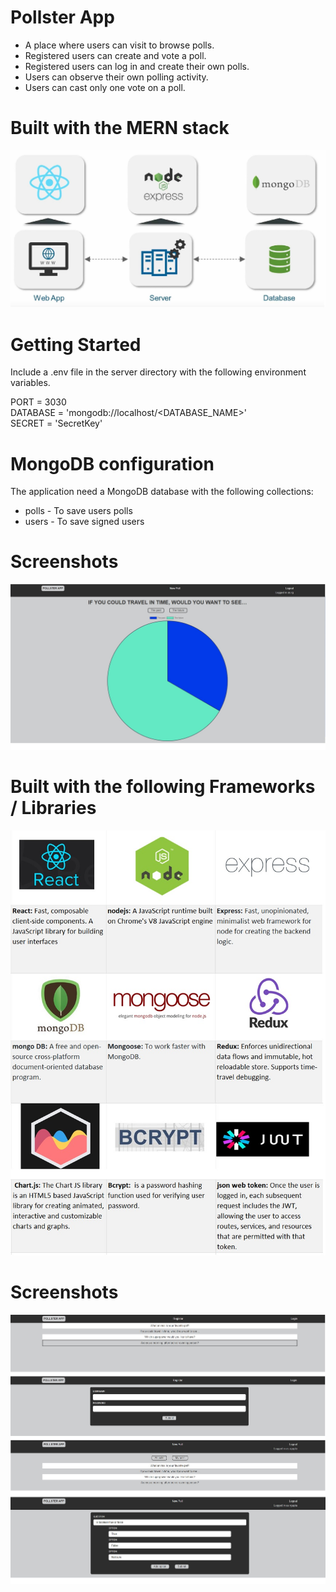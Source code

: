 # Pollster App 
- A place where users can visit to browse polls.
- Registered users can create and vote a poll. 
- Registered users can log in and create their own polls. 
- Users can observe their own polling activity.
- Users can cast only one vote on a poll.

# Built with the MERN stack
![Overview](https://raw.githubusercontent.com/radhikabgupta/ReadMeInfoProj2/master/assets/mern_01.jpg)

# Getting Started
Include a .env file in the server directory with the following environment variables.

PORT = 3030 </br>
DATABASE = 'mongodb://localhost/<DATABASE_NAME>'</br>
SECRET = 'SecretKey'</br>

# MongoDB configuration
The application need a MongoDB database with the following collections:

- polls - To save users polls
- users - To save signed users

# Screenshots
![PollsterApp](https://raw.githubusercontent.com/radhikabgupta/ReadMeInfoProj2/master/assets/proj3_sp2.jpg)

# Built with the following Frameworks / Libraries
![Technology](https://raw.githubusercontent.com/radhikabgupta/ReadMeInfoProj2/master/assets/mern_tech.jpg)

# Screenshots
![PollsterApp](https://raw.githubusercontent.com/radhikabgupta/ReadMeInfoProj2/master/assets/proj3_sp1.jpg)
